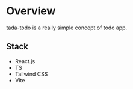 # Overview

tada-todo is a really simple concept of todo app.

## Stack

- React.js
- TS
- Tailwind CSS
- Vite
